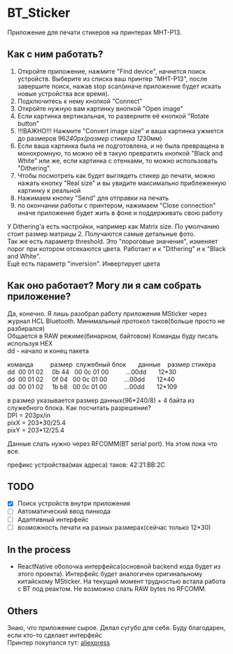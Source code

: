 # BT_Sticker
Приложение для печати стикеров на принтерах MHT-P13.
## Как с ним работать?
1. Откройте приложение, нажмите "Find device", начнется поиск устройств. Выберите из списка ваш принтер "MHT-P13", после завершите поиск, нажав stop scan(иначе приложение будет искать новые устройства все время).
2. Подключитесь к нему кнопкой "Connect"
3. Откройте нужную вам картинку внопкой "Open image"
4. Если картинка вертикальная, то разверните её кнопкой "Rotate button"
5. !!!ВАЖНО!!! Нажмите "Convert image size" и ваша картинка ужмется до размеров 96*240px(размер стикера 12*30мм)
6. Если ваша картинка была не подготовлена, и не была превращена в монохромную, то можно её в такую превратить кнопкой "Black and White" или же, если картинка с отенками, то можно использовать "Dithering".
7. Чтобы посмотреть как будет выглядеть стикер до печати, можно нажать кнопку "Real size" и вы увидите максимально приблеженную картинку к реальной
8. Нажимаем кнопку "Send" для отправки на печать
9. по окончании работы с принтером, нажимаем "Close connection" иначе приложение будет жить в фоне и поддерживать свою работу 

У Dithering'а есть настройки, например как Matrix size. По умолчанию стоит размер матрицы 2. Получаются самые детальные фото.  
Так же есть параметр threshold. Это "пороговые значения", изменяет порог при котором отсекаются цвета. Работает и к "Dithering" и к "Black and White".  
Ещё есть параметр "inversion". Инвертирует цвета
## Как оно работает? Могу ли я сам собрать приложение?
Да, конечно. Я лишь разобрал работу приложения MSticker через журнал HCL Bluetooth.
Минимальный протокол таков(больше просто не разбирался)  
Общается в RAW режиме(бинарном, байтовом) Команды буду писать используя HEX  
dd - начало и конец пакета  

команда          размер  служебный блок       данные    размер стикера \
dd  00 01 02     0b 44   00 0c 01 00          ...00dd       12\*30  \
dd  00 01 02     0f 04   00 0c 01 00          ...00dd       12\*40  \
dd  00 01 02     1b b8   00 0c 01 00          ...00dd       12\*109  


в размер указывается размер данных(96\*240/8) + 4 байта из служебного блока.
Как посчитать разрешение?  
DPI = 203px/in  
pixX = 203\*30/25.4  
pixY = 203\*12/25.4  

Данные слать нужно через RFCOMM(BT serial port). На этом пока что все.

префикс устройства(мак адреса) таков: 42:21:BB:2C

## TODO

- [X] Поиск устройств внутри приложения
- [ ] Автоматический ввод пинкода
- [ ] Адаптивный интерфейс
- [ ] возможность печати на разных размерах(сейчас только 12\*30)

## In the process

- ReactNative оболочка интерфейса(основной backend кода будет из этого проекта). Интерфейс будет аналогичен оригинальному китайскому MSticker. На текущий момент трудностью встала работа с BT под реактом. Не возможно слать RAW bytes по RFCOMM.

## Others
Знаю, что приложение сырое. Делал сугубо для себя. Буду благодарен, если кто-то сделает интерфейс  
Принтер покупался тут: [aliexpress](https://aliexpress.ru/item/1005004188980640.html?srcSns=sns_Telegram&businessType=ProductDetail&spreadType=socialShare&tt=MG&utm_medium=sharing&sku_id=12000030186776817)
